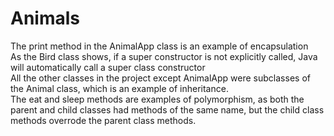 # Animals
The print method in the AnimalApp class is an example of encapsulation  
As the Bird class shows, if a super constructor is not explicitly called, Java will automatically call a super class constructor  
All the other classes in the project except AnimalApp were subclasses of the Animal class, which is an example of inheritance.  
The eat and sleep methods are examples of polymorphism, as both the parent and child classes had methods of the same name, but the child class methods overrode the parent class methods.
